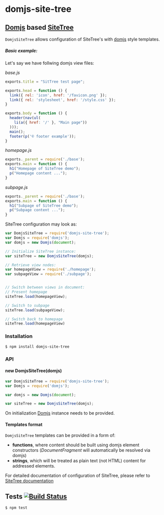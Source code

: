 # domjs-site-tree
##  [Domjs](https://github.com/medikoo/domjs) based [SiteTree](https://github.com/medikoo/site-tree)

`DomjsSiteTree` allows configuration of SiteTree's with [domjs](https://github.com/medikoo/domjs) style templates.

##### Basic example:

Let's say we have follwing domjs view files:

_base.js_
```javascript
exports.title = "SitTree test page";

exports.head = function () {
  link({ rel: 'icon', href: '/favicon.png' });
  link({ rel: 'stylesheet', href: '/style.css' });
}

exports.body = function () {
  header(nav(ul(
    li(a({ href: '/' }, "Main page"))
  )));
  main();
  footer(p('© footer example'));
}
```

_homepage.js_
```javascript
exports._parent = require('./base');
exports.main = function () {
  h1("Homepage of SiteTree demo");
  p("Homepage content ...");
}
```

_subpage.js_
```javascript
exports._parent = require('./base');
exports.main = function () {
  h1("Subpage of SiteTree demo");
  p("Subpage content ...");
}
```

SiteTree configuration may look as:

```javascript
var DomjsSiteTree = require('domjs-site-tree');
var Domjs = require('domjs');
var domjs = new Domjs(document);

// Initialize SiteTree instance:
var siteTree = new DomjsSiteTree(domjs);

// Retrieve view nodes:
var homepageView = require('./homepage');
var subpageView = require('./subpage');


// Switch between views in document:
// Present homepage
siteTree.load(homepageView);

// Switch to subpage
siteTree.load(subpageView);

// Switch back to homepage
siteTree.load(homepageView)
```

### Installation

	$ npm install domjs-site-tree

### API

#### new DomjsSiteTree(domjs)

```javascript
var DomjsSiteTree = require('domjs-site-tree');
var Domjs = require('domjs');

var domjs = new Domjs(document);

var siteTree = new DomjsSiteTree(domjs);
```

On initialization [Domjs](https://github.com/medikoo/domjs#domjs) instance needs to be provided.

#### Templates format

`DomjsSiteTree` templates can be provided in a form of:
- __functions__, where content should be built using domjs element constructors (_DocumentFragment_ will automatically be resolved via domjs)
- __strings__, which will be treated as plain text (not HTML) content for addressed elements.

For detailed documentation of configuration of SiteTree, please refer to [SiteTree documentation](https://github.com/medikoo/site-tree#configuration-of-view-nodes)

## Tests [![Build Status](https://travis-ci.org/medikoo/domjs-site-tree.svg)](https://travis-ci.org/medikoo/domjs-site-tree)

	$ npm test
